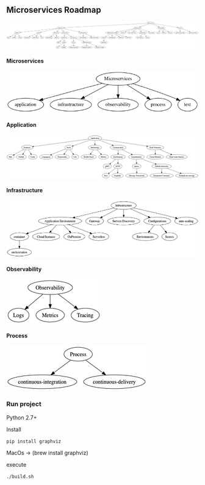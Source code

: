 Microservices Roadmap
-----------

![alt tag](https://github.com/emmanuelneri/microservices-roadmap/blob/master/images/roadmap.gv.png)

#### Microservices

![alt tag](https://github.com/emmanuelneri/microservices-roadmap/blob/master/images/microservices-roadmap.gv.png)

#### Application

![alt tag](https://github.com/emmanuelneri/microservices-roadmap/blob/master/images/microservices-application-roadmap.gv.png)

#### Infrastructure

![alt tag](https://github.com/emmanuelneri/microservices-roadmap/blob/master/images/microservices-infrastructure-roadmap.gv.png)


#### Observability

![alt tag](https://github.com/emmanuelneri/microservices-roadmap/blob/master/images/microservices-observability-roadmap.gv.png)

#### Process

![alt tag](https://github.com/emmanuelneri/microservices-roadmap/blob/master/images/microservices-process-roadmap.gv.png)


### Run project
Python 2.7+

Install
```
pip install graphviz
```

MacOs -> (brew install graphviz)

execute
```
./build.sh
```